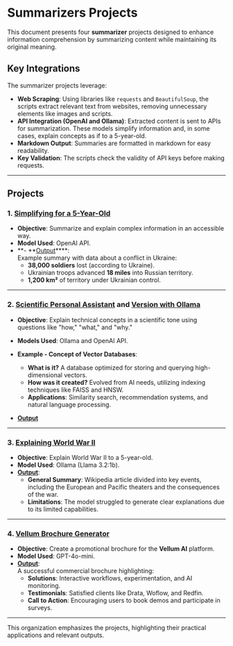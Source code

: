 # Summarizers Projects  

This document presents four **summarizer** projects designed to enhance information comprehension by summarizing content while maintaining its original meaning.  

## Key Integrations  
The summarizer projects leverage:  
- **Web Scraping**: Using libraries like `requests` and `BeautifulSoup`, the scripts extract relevant text from websites, removing unnecessary elements like images and scripts.  
- **API Integration (OpenAI and Ollama)**: Extracted content is sent to APIs for summarization. These models simplify information and, in some cases, explain concepts as if to a 5-year-old.  
- **Markdown Output**: Summaries are formatted in markdown for easy readability.  
- **Key Validation**: The scripts check the validity of API keys before making requests.  

---

## Projects  

### 1. [Simplifying for a 5-Year-Old](https://github.com/arielabade/llmEngineering/blob/main/summarizers/llmsAssistants/00summarizerOpenAI.py)  
- **Objective**: Summarize and explain complex information in an accessible way.  
- **Model Used**: OpenAI API.  
- **- **[Output](https://github.com/arielabade/llmEngineering/blob/main/summarizers/outputs/output00.md)****:  
  Example summary with data about a conflict in Ukraine:  
  - **38,000 soldiers** lost (according to Ukraine).  
  - Ukrainian troops advanced **18 miles** into Russian territory.  
  - **1,200 km²** of territory under Ukrainian control.  

---

### 2. [Scientific Personal Assistant](https://github.com/arielabade/llmEngineering/blob/main/summarizers/llmsAssistants/01personalAssistantTechConceptsOpenAI.py) and [Version with Ollama](https://github.com/arielabade/llmEngineering/blob/main/summarizers/llmsAssistants/01personalAssistantTechConceptsOllama.py)  
- **Objective**: Explain technical concepts in a scientific tone using questions like "how," "what," and "why."  
- **Models Used**: Ollama and OpenAI API.  
- **Example - Concept of Vector Databases**:  
  - **What is it?** A database optimized for storing and querying high-dimensional vectors.  
  - **How was it created?** Evolved from AI needs, utilizing indexing techniques like FAISS and HNSW.  
  - **Applications**: Similarity search, recommendation systems, and natural language processing.  

- **[Output](https://github.com/arielabade/llmEngineering/blob/main/summarizers/outputs/output01.md)**
---

### 3. [Explaining World War II](https://github.com/arielabade/llmEngineering/blob/main/summarizers/llmsAssistants/02summarizerOllama5YearOld.py)  
- **Objective**: Explain World War II to a 5-year-old.  
- **Model Used**: Ollama (Llama 3.2:1b).  
- **[Output](https://github.com/arielabade/llmEngineering/blob/main/summarizers/outputs/output02.md)**:  
  - **General Summary**: Wikipedia article divided into key events, including the European and Pacific theaters and the consequences of the war.  
  - **Limitations**: The model struggled to generate clear explanations due to its limited capabilities.  


---

### 4. [Vellum Brochure Generator](https://github.com/arielabade/llmEngineering/blob/main/summarizers/llmsAssistants/03vellumBrochureGenerator.py)  
- **Objective**: Create a promotional brochure for the **Vellum AI** platform.  
- **Model Used**: GPT-4o-mini.  
- **[Output](https://github.com/arielabade/llmEngineering/blob/main/summarizers/outputs/output03.md)**:  
  A successful commercial brochure highlighting:  
  - **Solutions**: Interactive workflows, experimentation, and AI monitoring.  
  - **Testimonials**: Satisfied clients like Drata, Woflow, and Redfin.  
  - **Call to Action**: Encouraging users to book demos and participate in surveys.  

---

This organization emphasizes the projects, highlighting their practical applications and relevant outputs.
